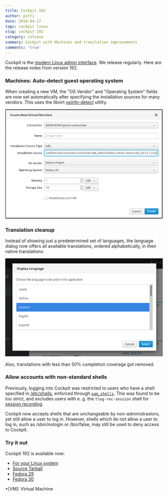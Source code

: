 ```yaml
---
title: Cockpit 192
author: pitti
date: 2019-04-17
tags: cockpit linux
slug: cockpit-192
category: release
summary: Cockpit with Machines and translation improvements
comments: 'true'
---
```


Cockpit is the [modern Linux admin interface](https://cockpit-project.org/). We
release regularly.  Here are the release notes from version 192.

### Machines: Auto-detect guest operating system

When creating a new VM, the "OS Vendor" and "Operating System" fields are now
set automatically after specifying the installation sources for many vendors.
This uses the libvirt [osinfo-detect](https://libosinfo.org/) utility.

![Machines OS auto-detection](/images/machines-os-autodetect.png)

### Translation cleanup

Instead of showing just a predetermined set of languages, the language dialog
now offers all available translations, ordered alphabetically, in their native
translations:

![New language dialog](/images/language-dialog-translated.png)

Also, translations with less than 50% completion coverage got removed.

### Allow accounts with non-standard shells

Previously, logging into Cockpit was restricted to users who have a shell
specified in [/etc/shells](https://linux.die.net/man/5/shells), enforced
through [`pam_shells`](https://linux.die.net/man/8/pam_shells). This was found
to be too strict, and excludes users with e. g. the `tlog-rec-session` shell for
[session recording](https://github.com/Scribery/tlog).


Cockpit now accepts shells that are unchangeable by non-administrastors, yet
still allow a user to log in. However, shells which do not allow a user to log
in, such as /sbin/nologin or /bin/false, may still be used to deny access to
Cockpit.

### Try it out

Cockpit 192 is available now:

 * [For your Linux system](https://cockpit-project.org/running.html)
 * [Source Tarball](https://github.com/cockpit-project/cockpit/releases/tag/192)
 * [Fedora 29](https://bodhi.fedoraproject.org/updates/cockpit-192-1.fc29)
 * [Fedora 30](https://bodhi.fedoraproject.org/updates/cockpit-192-1.fc30)

*[VM]: Virtual Machine
